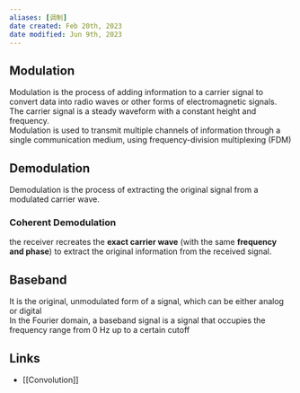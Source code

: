 ```yaml
---
aliases: [调制]
date created: Feb 20th, 2023
date modified: Jun 9th, 2023
---
```


## Modulation
Modulation is the process of adding information to a carrier signal to convert data into radio waves or other forms of electromagnetic signals.  
The carrier signal is a steady waveform with a constant height and frequency.  
Modulation is used to transmit multiple channels of information through a single communication medium, using frequency-division multiplexing (FDM)

## Demodulation
Demodulation is the process of extracting the original signal from a modulated carrier wave.

### Coherent Demodulation
 the receiver recreates the **exact carrier wave** (with the same **frequency and phase**) to extract the original information from the received signal.

## Baseband
It is the original, unmodulated form of a signal, which can be either analog or digital  
In the Fourier domain, a baseband signal is a signal that occupies the frequency range from 0 Hz up to a certain cutoff

## Links
- [[Convolution]]